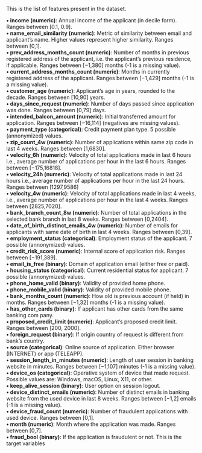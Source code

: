  This is the list of features present in the dataset.

 **• income (numeric)**: Annual income of the applicant (in decile form). Ranges between
 [0.1, 0.9]. <br>
  **• name_email_similarity (numeric)**: Metric of similarity between email and applicant’s
 name. Higher values represent higher similarity. Ranges between [0,1].<br>
  **• prev_address_months_count (numeric)**: Number of months in previous registered
 address of the applicant, i.e. the applicant’s previous residence, if applicable. Ranges
 between [−1,380] months (-1 is a missing value).<br>
  **• current_address_months_count (numeric)**: Months in currently registered address of
 the applicant. Ranges between [−1,429] months (-1 is a missing value).<br>
  **• customer_age (numeric)**: Applicant’s age in years, rounded to the decade. Ranges
 between [10,90] years.<br>
**• days_since_request (numeric)**: Number of days passed since application was done.
 Ranges between [0,79] days.<br>
  **• intended_balcon_amount (numeric)**: Initial transferred amount for application.
 Ranges between [−16,114] (negatives are missing values).<br>
  **• payment_type (categorical)**: Credit payment plan type. 5 possible (annonymized)
 values.<br>
 **• zip_count_4w (numeric)**: Number of applications within same zip code in last 4 weeks.
 Ranges between [1,6830].<br>
 **• velocity_6h (numeric)**: Velocity of total applications made in last 6 hours i.e., average
 number of applications per hour in the last 6 hours. Ranges between [−175,16818].<br>
 **• velocity_24h (numeric)**: Velocity of total applications made in last 24 hours i.e., average
 number of applications per hour in the last 24 hours. Ranges between [1297,9586]<br>
 **• velocity_4w (numeric)**: Velocity of total applications made in last 4 weeks, i.e., average
 number of applications per hour in the last 4 weeks. Ranges between [2825,7020].<br>
 **• bank_branch_count_8w (numeric)**: Number of total applications in the selected bank
 branch in last 8 weeks. Ranges between [0,2404].<br>
 **• date_of_birth_distinct_emails_4w (numeric)**: Number of emails for applicants with
 same date of birth in last 4 weeks. Ranges between [0,39].<br>
 **• employment_status (categorical)**: Employment status of the applicant. 7 possible
 (annonymized) values.<br>
 **• credit_risk_score (numeric)**: Internal score of application risk. Ranges between
 [−191,389].<br>
 **• email_is_free (binary)**: Domain of application email (either free or paid).<br>
 **• housing_status (categorical)**: Current residential status for applicant. 7 possible
 (annonymized) values.<br>
 **• phone_home_valid (binary)**: Validity of provided home phone.<br>
 **• phone_mobile_valid (binary)**: Validity of provided mobile phone.<br>
 **• bank_months_count (numeric)**: How old is previous account (if held) in months.
 Ranges between [−1,32] months (-1 is a missing value).<br>
 **• has_other_cards (binary)**: If applicant has other cards from the same banking com
pany.<br>
**• proposed_credit_limit (numeric)**: Applicant’s proposed credit limit. Ranges between
 [200, 2000]. <br>
 **• foreign_request (binary)**: If origin country of request is different from bank’s country. <br>
 **• source (categorical)**: Online source of application. Either browser (INTERNET) or
 app (TELEAPP). <br>
 **• session_length_in_minutes (numeric)**: Length of user session in banking website in
 minutes. Ranges between [−1,107] minutes (-1 is a missing value). <br>
 **• device_os (categorical)**: Operative system of device that made request. Possible values
 are: Windows, macOS, Linux, X11, or other.<br> 
 **• keep_alive_session (binary)**: User option on session logout.<br> 
 **• device_distinct_emails (numeric)**: Number of distinct emails in banking website from
 the used device in last 8 weeks. Ranges between [−1,2] emails (-1 is a missing value). <br>
 **• device_fraud_count (numeric)**: Number of fraudulent applications with used device.
 Ranges between [0,1]. <br>
 **• month (numeric)**: Month where the application was made. Ranges between [0,7]. <br>
 **• fraud_bool (binary)**: If the application is fraudulent or not. This is the target variables<br>